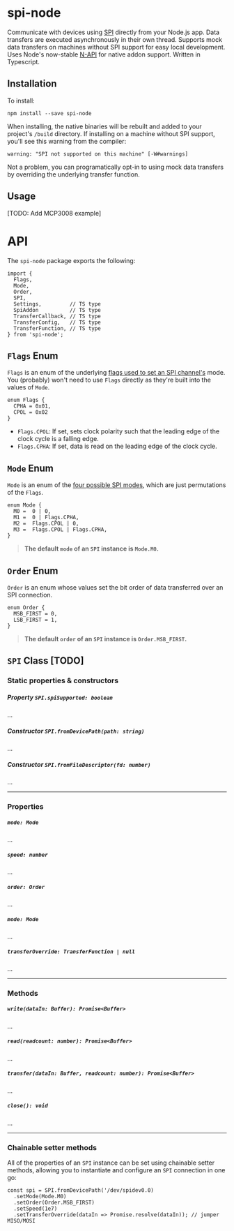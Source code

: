 # spi-node

Communicate with devices using [SPI](https://en.wikipedia.org/wiki/Serial_Peripheral_Interface) directly from your Node.js app. Data transfers are executed asynchronously in their own thread. Supports mock data transfers on machines without SPI support for easy local development. Uses Node's now-stable [N-API](https://nodejs.org/dist/latest-v10.x/docs/api/n-api.html#n_api_n_api) for native addon support. Written in Typescript.

## Installation

To install:

```
npm install --save spi-node
```

When installing, the native binaries will be rebuilt and added to your project's `/build` directory. If installing on a machine without SPI support, you'll see this warning from the compiler:

```
warning: "SPI not supported on this machine" [-W#warnings]
```

Not a problem, you can programatically opt-in to using mock data transfers by overriding the underlying transfer function.

## Usage

[TODO: Add MCP3008 example]

# API

The `spi-node` package exports the following:

```
import {
  Flags,
  Mode,
  Order,
  SPI,
  Settings,         // TS type
  SpiAddon          // TS type
  TransferCallback, // TS type
  TransferConfig,   // TS type
  TransferFunction, // TS type
} from 'spi-node';
```

## `Flags` Enum

`Flags` is an enum of the underlying [flags used to set an SPI channel's](https://en.wikipedia.org/wiki/Serial_Peripheral_Interface#Clock_polarity_and_phase) mode. You (probably) won't need to use `Flags` directly as they're built into the values of `Mode`.

```
enum Flags {
  CPHA = 0x01,
  CPOL = 0x02
}
```

- `Flags.CPOL`: If set, sets clock polarity such that the leading edge of the clock cycle is a falling edge.
- `Flags.CPHA`: If set, data is read on the leading edge of the clock cycle.

## `Mode` Enum

`Mode` is an enum of the [four possible SPI modes](https://en.wikipedia.org/wiki/Serial_Peripheral_Interface#Mode_numbers), which are just permutations of the `Flags`.

```
enum Mode {
  M0 =	0 | 0,
  M1 =	0 | Flags.CPHA,
  M2 =	Flags.CPOL | 0,
  M3 =	Flags.CPOL | Flags.CPHA,
}
```

> **The default `mode` of an `SPI` instance is `Mode.M0`.**

## `Order` Enum

`Order` is an enum whose values set the bit order of data transferred over an SPI connection.

```
enum Order {
  MSB_FIRST = 0,
  LSB_FIRST = 1,
}
```

> **The default `order` of an `SPI` instance is `Order.MSB_FIRST`.**

## `SPI` Class [TODO]

### Static properties & constructors

##### Property `SPI.spiSupported: boolean`

...

##### Constructor `SPI.fromDevicePath(path: string)`

...

##### Constructor `SPI.fromFileDescriptor(fd: number)`

...

---

### Properties

##### `mode: Mode`

...

##### `speed: number`

...

##### `order: Order`

...

##### `mode: Mode`

...

##### `transferOverride: TransferFunction | null`

...

---

### Methods

##### `write(dataIn: Buffer): Promise<Buffer>`

...

##### `read(readcount: number): Promise<Buffer>`

...

##### `transfer(dataIn: Buffer, readcount: number): Promise<Buffer>`

...


##### `close(): void`

...

---

### Chainable setter methods

All of the properties of an `SPI` instance can be set using chainable setter methods, allowing you to instantiate and configure an `SPI` connection in one go:

```
const spi = SPI.fromDevicePath('/dev/spidev0.0)
  .setMode(Mode.M0)
  .setOrder(Order.MSB_FIRST)
  .setSpeed(1e7)
  .setTransferOverride(dataIn => Promise.resolve(dataIn)); // jumper MISO/MOSI
```
